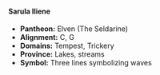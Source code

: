 #### Sarula Iliene
- **Pantheon:** Elven (The Seldarine)
- **Alignment:** C, G
- **Domains:** Tempest, Trickery
- **Province:** Lakes, streams
- **Symbol:** Three lines symbolizing waves